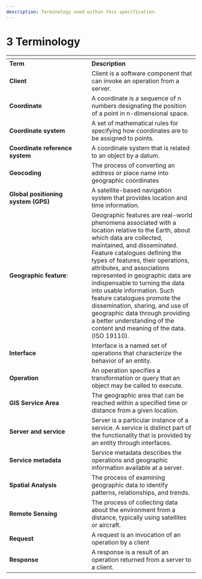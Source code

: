 ```yaml
---
description: Terminology used within this specification.
---
```


# 3 Terminology



<table data-header-hidden><thead><tr><th width="203"></th><th></th></tr></thead><tbody><tr><td><strong>Term</strong></td><td><strong>Description</strong></td></tr><tr><td><strong>Client</strong></td><td>Client is a software component that can invoke an operation from a server.</td></tr><tr><td><strong>Coordinate</strong></td><td>A coordinate is a sequence of n numbers designating the position of a point in n-dimensional space.</td></tr><tr><td><strong>Coordinate system</strong></td><td>A set of mathematical rules for specifying how coordinates are to be assigned to points.</td></tr><tr><td><strong>Coordinate reference system</strong></td><td>A coordinate system that is related to an object by a datum.</td></tr><tr><td><strong>Geocoding</strong></td><td>The process of converting an address or place name into geographic coordinates</td></tr><tr><td><strong>Global positioning system (GPS)</strong></td><td>A satellite-based navigation system that provides location and time information.</td></tr><tr><td><strong>Geographic feature</strong>:</td><td>Geographic features are real-world phenomena associated with a location relative to the Earth, about which data are collected, maintained, and disseminated. Feature catalogues defining the types of features, their operations, attributes, and associations represented in geographic data are indispensable to turning the data into usable information. Such feature catalogues promote the dissemination, sharing, and use of geographic data through providing a better understanding of the content and meaning of the data. (ISO 19110).</td></tr><tr><td><strong>Interface</strong></td><td>Interface is a named set of operations that characterize the behavior of an entity.</td></tr><tr><td><strong>Operation</strong></td><td>An operation specifies a transformation or query that an object may be called to execute.</td></tr><tr><td><strong>GIS Service Area</strong></td><td>The geographic area that can be reached within a specified time or distance from a given location.</td></tr><tr><td><strong>Server and service</strong></td><td>Server is a particular instance of a service. A service is distinct part of the functionality that is provided by an entity through interfaces.</td></tr><tr><td><strong>Service metadata</strong></td><td>Service metadata describes the operations and geographic information available at a server.</td></tr><tr><td><strong>Spatial Analysis</strong></td><td>The process of examining geographic data to identify patterns, relationships, and trends.</td></tr><tr><td><strong>Remote Sensing</strong></td><td>The process of collecting data about the environment from a distance, typically using satellites or aircraft.</td></tr><tr><td><strong>Request</strong></td><td>A request is an invocation of an operation by a client</td></tr><tr><td><strong>Response</strong></td><td>A response is a result of an operation returned from a server to a client.</td></tr></tbody></table>






